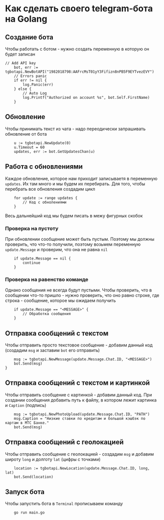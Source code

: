 # Как сделать своего telegram-бота на Golang

## Создание бота
Чтобы работать с ботом - нужно создать переменную в которую он будет записан
```golang
// Add API key
	bot, err := tgbotapi.NewBotAPI("1982018798:AAFrcMsT01yY3Fifizn8nPB5F9EYTvezEVY")
	// Errors panic
	if err != nil {
		log.Panic(err)
	} else {
		// Auto Log
		log.Printf("Authorized on account %s", bot.Self.FirstName)
	}
```

## Обновление
Чтобы принимать текст из чата - надо переодически запрашивать обновление от бота

```golang
	u := tgbotapi.NewUpdate(0)
	u.Timeout = 60
	updates, err := bot.GetUpdatesChan(u)
```

## Работа с обновлениями
Каждое обновление, которое нам приходит записываетя в переменную `updates`. Их там много и мы будем их перебирать. Для того, чтобы перебрать все обновления создадим цикл

```golang
	for update := range updates {
	    // Код с обнолениями
	}
```

Весь дальнейший код мы будем писать в межу фигурных скобок

### Проверка на пустоту
При обновлении сообщение может быть пустым. Поэтому мы должны проверить, что что-то получили, поэтому возьмем переменную `update.Message` и проверим, что она не равна `nil`

```golang
	if update.Message == nil { 
	    continue
	}
```

### Проверка на равенство команде
Однако сообщения не всегда будут пустыми. Чтобы проверить, что в сообщении что-то пришло - нужно проверить, что оно равно строке, где строка - сообщение, которое мы ожидаем получить

```golang
	if update.Message == "<MESSAGE>" { 
	    // Обработка сообщения
	}
```

## Отправка сообщений с текстом
Чтобы отправить просто текстовое сообщение - добавим данный код (создадим `msg` и заставим `bot` его отправить)
```golang
	msg := tgbotapi.NewMessage(update.Message.Chat.ID, "<MESSAGE>")
	bot.Send(msg)
}
```

## Отправка сообщений с текстом и картинкой
Чтобы отправить сообщение с картинкой - добавим данный код. При создании сообщения добавить путь к файлу, в котором лежит картинка и `Caption` (подпись)
```golang
    msg := tgbotapi.NewPhotoUpload(update.Message.Chat.ID, "PATH")
	msg.Caption = "Низкие ставки по кредитам и большой кэшбэк по картам в МТС Банке."
	bot.Send(msg)
```

## Отправка сообщений с геолокацией
Чтобы отправить сообщение c геолокацией - создадим `msg` и добавим широту `long` и долготу `lat` (цифры с точками)
```golang
	location := tgbotapi.NewLocation(update.Message.Chat.ID, long, lat)
	bot.Send(location)
```

## Запуск бота
Чтобы запустить бота в `Terminal` прописываем команду
```sh
	go run main.go
```

